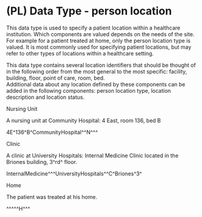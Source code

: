 # (PL) Data Type - person location

This data type is used to specify a patient location within a healthcare institution. Which components are valued depends on the needs of the site. For example for a patient treated at home, only the person location type is valued. It is most commonly used for specifying patient locations, but may refer to other types of locations within a healthcare setting.

This data type contains several location identifiers that should be thought of in the following order from the most general to the most specific: facility, building, floor, point of care, room, bed.\
Additional data about any location defined by these components can be added in the following components: person location type, location description and location status.

Nursing Unit

A nursing unit at Community Hospital: 4 East, room 136, bed B

4E^136^B^CommunityHospital^^N^^^

Clinic

A clinic at University Hospitals: Internal Medicine Clinic located in the Briones building, 3^rd^ floor.

InternalMedicine^^^UniversityHospitals^^C^Briones^3^

Home

The patient was treated at his home.

^^^^^H^^^
